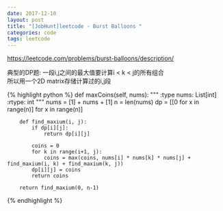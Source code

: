 ```yaml
---
date: 2017-12-10
layout: post
title: "[JobHunt]leetcode - Burst Balloons "
categories: code
tags: leetcode
---
```


https://leetcode.com/problems/burst-balloons/description/   

典型的DP题: 一段i,j之间的最大值要计算i < k < j的所有组合   
所以用一个2D matrix存储计算过的i,j段   

<!--more-->

{% highlight python %}
    def maxCoins(self, nums):
        """
        :type nums: List[int]
        :rtype: int
        """
        nums = [1] + nums + [1]
        n = len(nums)
        dp = [[0 for x in range(n)] for x in range(n)]
        
        def find_maxium(i, j):
            if dp[i][j]:
                return dp[i][j]
            
            coins = 0
            for k in range(i+1, j):
                coins = max(coins, nums[i] * nums[k] * nums[j] + find_maxium(i, k) + find_maxium(k, j))
            dp[i][j] = coins
            return coins
        
        return find_maxium(0, n-1)
{% endhighlight %}
